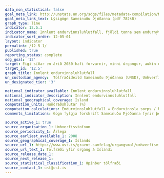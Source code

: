 ```yaml
---
data_non_statistical: false
goal_meta_link: http://unstats.un.org/sdgs/files/metadata-compilation/Metadata-Goal-12.pdf
goal_meta_link_text: Lýsigögn Sameinuðu Þjóðanna (pdf 782kB)
graph_type: line
indicator: 12.5.1
indicator_name: Innlent endurvinnsluhlutfall, fjöldi tonna sem endurnýttur er.
indicator_sort_order: 12-05-01
layout: indicator
permalink: /12-5-1/
published: true
reporting_status: complete
sdg_goal: '12'
target: Eigi síðar en árið 2030 hafi forvarnir, minni úrgangur, aukin endurvinnsla og endurnýting dregið verulega úr sóun.
target_id: '12.5'
graph_title: Innlent endurvinnsluhlutfall
un_custodian_agency:  Tölfræðideild Sameinuðu Þjóðanna (UNSD), Umhverfisstofnun Sameinuðu Þjóðanna (UNEP)
un_designated_tier: '3'

national_indicator_available: Innlent endurvinnsluhlutfall
national_indicator_description: Innlent endurvinnsluhlutfall
national_geographical_coverage: Ísland
computation_units: Hundraðshlutar (%)
computation_calculations: Endurvinnsluhlutfall = Endurvinnsla sorps / heildarmagn sorps.
comments_limitations: Gögn fylgja forskrift Sameinuðu Þjóðanna fyrir þennan mælikvarða. Þessi mælikvarði var fundinn í samstarfi við málefnasérfræðinga.

source_active_1: true
source_organisation_1: Umhverfisstofnun
source_periodicity_1: Árlega
source_earliest_available_1: 2008
source_geographical_coverage_1: Íslands
source_url_1: https://www.ust.is/graent-samfelag/urgangsmal/umhverfisvisar-og-tolfraedi/tolfraedi/
source_url_text_1: Tölfræði yfir úrgang á Íslandi
source_release_date_1:
source_next_release_1:
source_statistical_classification_1: Opinber tölfræði
source_contact_1: ust@ust.is
---
```

